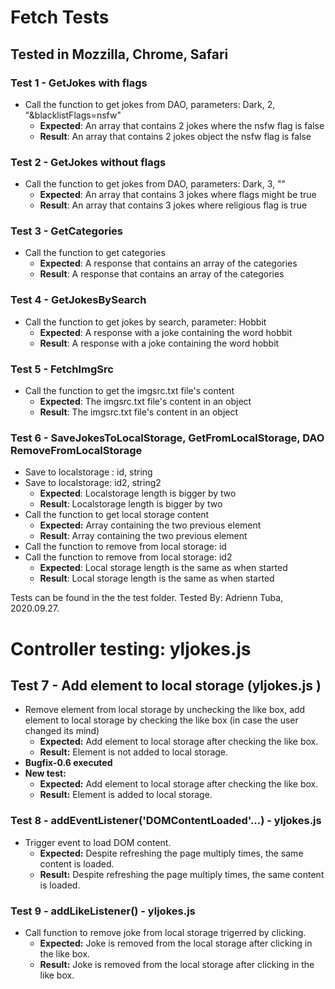 # Fetch Tests 
## Tested in Mozzilla, Chrome, Safari

### Test 1 - GetJokes with flags
	
* Call the function to get jokes from DAO, parameters: Dark, 2, "&blacklistFlags=nsfw"
    * **Expected**: An array that contains 2 jokes where the nsfw flag is false
    * **Result**: An array that contains 2 jokes object the nsfw flag is false

### Test 2 - GetJokes without flags

* Call the function to get jokes from DAO, parameters: Dark, 3, ""
    * **Expected**: An array that contains 3 jokes where flags might be true
    * **Result**: An array that contains 3 jokes where religious flag is true

### Test 3 - GetCategories
	
* Call the function to get categories
    * **Expected**: A response that contains an array of the categories
    * **Result**:  A response that contains an array of the categories

### Test 4 - GetJokesBySearch

* Call the function to get jokes by search, parameter: Hobbit
    * **Expected**: A response with a joke containing the word hobbit
    * **Result**: A response with a joke containing the word hobbit

### Test 5 - FetchImgSrc
	
* Call the function to get the imgsrc.txt file's content
    * **Expected**: The imgsrc.txt file's content in an object
    * **Result**: The imgsrc.txt file's content in an object

### Test 6 - SaveJokesToLocalStorage, GetFromLocalStorage, DAO RemoveFromLocalStorage

* Save to localstorage : id, string
* Save to localstorage: id2, string2
    * **Expected**: Localstorage length is bigger by two
    * **Result**: Localstorage length is bigger by two
* Call the function to get local storage content
    * **Expected:** Array containing the two previous element
    * **Result**: Array containing the two previous element
* Call the function to remove from local storage: id
* Call the function to remove from local storage: id2
    * **Expected**: Local storage length is the same as when started
    * **Result**: Local storage length is the same as when started

Tests can be found in the the test folder.
Tested By: Adrienn Tuba, 2020.09.27.

# Controller testing: yljokes.js

## Test 7 - Add element to local storage (yljokes.js )

* Remove element from local storage by unchecking the like box, add element to local storage by checking the like box (in case the user changed its mind)
    * **Expected:** Add element to local storage after checking the like box.
    * **Result:** Element is not added to local storage.
* **Bugfix-0.6 executed**
* **New test:**
    * **Expected:** Add element to local storage after checking the like box.
    * **Result:** Element is added to local storage.

### Test 8 - addEventListener('DOMContentLoaded'...) - yljokes.js

* Trigger event to load DOM content.
    * **Expected:** Despite refreshing the page multiply times, the same content is loaded.
    * **Result:** Despite refreshing the page multiply times, the same content is loaded.

### Test 9 - addLikeListener() - yljokes.js

* Call function to remove joke from local storage trigerred by clicking.
    * **Expected:** Joke is removed from the local storage after clicking in the like box.
    * **Result:** Joke is removed from the local storage after clicking in the like box.
